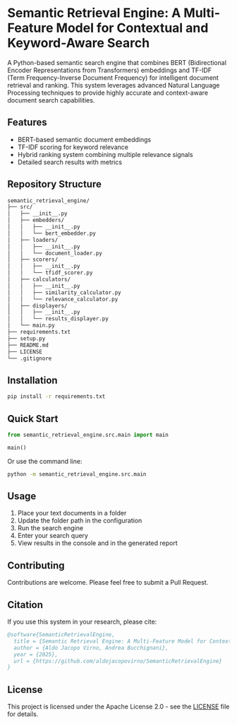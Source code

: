 # Semantic Retrieval Engine: A Multi-Feature Model for Contextual and Keyword-Aware Search

A Python-based semantic search engine that combines BERT (Bidirectional Encoder Representations from Transformers) embeddings and TF-IDF (Term Frequency-Inverse Document Frequency) for intelligent document retrieval and ranking. This system leverages advanced Natural Language Processing techniques to provide highly accurate and context-aware document search capabilities.

## Features

- BERT-based semantic document embeddings
- TF-IDF scoring for keyword relevance
- Hybrid ranking system combining multiple relevance signals
- Detailed search results with metrics

## Repository Structure

```bash
semantic_retrieval_engine/
├── src/
│   ├── __init__.py
│   ├── embedders/
│   │   ├── __init__.py
│   │   └── bert_embedder.py
│   ├── loaders/
│   │   ├── __init__.py
│   │   └── document_loader.py
│   ├── scorers/
│   │   ├── __init__.py
│   │   └── tfidf_scorer.py
│   ├── calculators/
│   │   ├── __init__.py
│   │   ├── similarity_calculator.py
│   │   └── relevance_calculator.py
│   ├── displayers/
│   │   ├── __init__.py
│   │   └── results_displayer.py
│   └── main.py
├── requirements.txt
├── setup.py
├── README.md
├── LICENSE
└── .gitignore
```

## Installation

```bash
pip install -r requirements.txt
```

## Quick Start

```python
from semantic_retrieval_engine.src.main import main

main()
```

Or use the command line:

```bash
python -m semantic_retrieval_engine.src.main
```

## Usage

1. Place your text documents in a folder
2. Update the folder path in the configuration
3. Run the search engine
4. Enter your search query
5. View results in the console and in the generated report

## Contributing

Contributions are welcome. Please feel free to submit a Pull Request.

## Citation

If you use this system in your research, please cite:

```bibtex
@software{SemanticRetrievalEngine,
  title = {Semantic Retrieval Engine: A Multi-Feature Model for Contextual and Keyword-Aware Search},
  author = {Aldo Jacopo Virno, Andrea Bucchignani},
  year = {2025},
  url = {https://github.com/aldojacopovirno/SemanticRetrievalEngine}
}
```

## License

This project is licensed under the Apache License 2.0 - see the [LICENSE](LICENSE) file for details.
